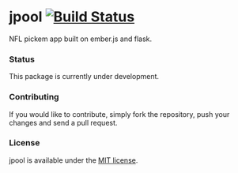# jpool [![Build Status](https://travis-ci.org/ahawker/jpool.png)](https://travis-ci.org/ahawker/jpool)

NFL pickem app built on ember.js and flask.

### Status
This package is currently under development.

### Contributing
If you would like to contribute, simply fork the repository, push your changes and send a pull request.

### License
jpool is available under the [MIT license](https://github.com/ahawker/jpool/blob/master/license.md).